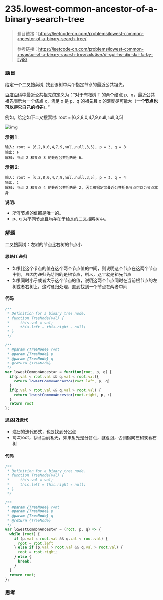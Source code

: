 # 235.lowest-common-ancestor-of-a-binary-search-tree

> 题目链接：https://leetcode-cn.com/problems/lowest-common-ancestor-of-a-binary-search-tree/
>
> 参考链接：https://leetcode-cn.com/problems/lowest-common-ancestor-of-a-binary-search-tree/solution/di-gui-he-die-dai-fa-by-hyj8/

### 题目

给定一个二叉搜索树, 找到该树中两个指定节点的最近公共祖先。

[百度百科](https://baike.baidu.com/item/最近公共祖先/8918834?fr=aladdin)中最近公共祖先的定义为：“对于有根树 T 的两个结点 p、q，最近公共祖先表示为一个结点 x，满足 x 是 p、q 的祖先且 x 的深度尽可能大（**一个节点也可以是它自己的祖先**）。”

例如，给定如下二叉搜索树: root = [6,2,8,0,4,7,9,null,null,3,5]

![img](https://assets.leetcode-cn.com/aliyun-lc-upload/uploads/2018/12/14/binarysearchtree_improved.png)

**示例 1  :**

```
输入: root = [6,2,8,0,4,7,9,null,null,3,5], p = 2, q = 8
输出: 6 
解释: 节点 2 和节点 8 的最近公共祖先是 6。
```

**示例 2  :**

```
输入: root = [6,2,8,0,4,7,9,null,null,3,5], p = 2, q = 4
输出: 2
解释: 节点 2 和节点 4 的最近公共祖先是 2, 因为根据定义最近公共祖先节点可以为节点本身
```

**说明:**

- 所有节点的值都是唯一的。
- p、q 为不同节点且均存在于给定的二叉搜索树中。



### 解题

二叉搜索树：左树的节点比右树的节点小

#### 思路[1]递归

* 如果比这个节点的值在这个两个节点值的中间，则说明这个节点在这两个节点中间，且因为递归先访问的是根节点，所以，这个就是祖先节点
* 如果同时小于或者大于这个节点的值，说明这两个节点同时在当前根节点的左树或者右树上，这时递归处理，直到找到一个节点在两者中间

#### 代码

```javascript
/**
 * Definition for a binary tree node.
 * function TreeNode(val) {
 *     this.val = val;
 *     this.left = this.right = null;
 * }
 */

/**
 * @param {TreeNode} root
 * @param {TreeNode} p
 * @param {TreeNode} q
 * @return {TreeNode}
 */
var lowestCommonAncestor = function(root, p, q) {
  if(p.val < root.val && q.val < root.val){
    return lowestCommonAncestor(root.left, p, q)
  }
  if(p.val > root.val && q.val > root.val) {
    return lowestCommonAncestor(root.right, p, q)
  }
  return root
};
```

#### 思路[2]迭代

* 递归的迭代形式，也是找到分岔点
* 每次root，存储当前祖先，如果祖先是分岔点，就返回，否则指向左树或者右树

#### 代码

```javascript
/**
 * Definition for a binary tree node.
 * function TreeNode(val) {
 *     this.val = val;
 *     this.left = this.right = null;
 * }
 */

/**
 * @param {TreeNode} root
 * @param {TreeNode} p
 * @param {TreeNode} q
 * @return {TreeNode}
 */
var lowestCommonAncestor = (root, p, q) => {
  while (root) {
    if (p.val < root.val && q.val < root.val) {
      root = root.left;
    } else if (p.val > root.val && q.val > root.val) {
      root = root.right;
    } else {
      break;
    }
  }
  return root;
};
```



### 思考

